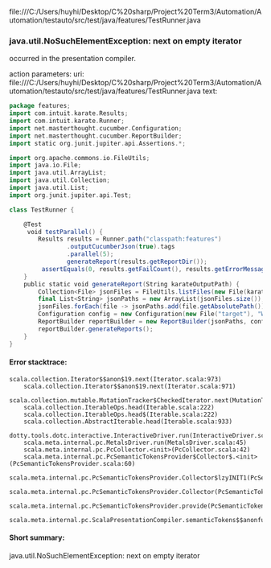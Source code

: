 file:///C:/Users/huyhi/Desktop/C%20sharp/Project%20Term3/Automation/Automation/testauto/src/test/java/features/TestRunner.java
### java.util.NoSuchElementException: next on empty iterator

occurred in the presentation compiler.

action parameters:
uri: file:///C:/Users/huyhi/Desktop/C%20sharp/Project%20Term3/Automation/Automation/testauto/src/test/java/features/TestRunner.java
text:
```scala
package features;
import com.intuit.karate.Results;
import com.intuit.karate.Runner;
import net.masterthought.cucumber.Configuration;
import net.masterthought.cucumber.ReportBuilder;
import static org.junit.jupiter.api.Assertions.*;

import org.apache.commons.io.FileUtils;
import java.io.File;
import java.util.ArrayList;
import java.util.Collection;
import java.util.List;
import org.junit.jupiter.api.Test;

class TestRunner {

    @Test
     void testParallel() {
        Results results = Runner.path("classpath:features")
                .outputCucumberJson(true).tags
                .parallel(5);
                generateReport(results.getReportDir());
         assertEquals(0, results.getFailCount(), results.getErrorMessages());
    }
    public static void generateReport(String karateOutputPath) {        
        Collection<File> jsonFiles = FileUtils.listFiles(new File(karateOutputPath), new String[] {"json"}, true);
        final List<String> jsonPaths = new ArrayList(jsonFiles.size());
        jsonFiles.forEach(file -> jsonPaths.add(file.getAbsolutePath()));
        Configuration config = new Configuration(new File("target"), "Web");
        ReportBuilder reportBuilder = new ReportBuilder(jsonPaths, config);
        reportBuilder.generateReports();        
    }
}

```



#### Error stacktrace:

```
scala.collection.Iterator$$anon$19.next(Iterator.scala:973)
	scala.collection.Iterator$$anon$19.next(Iterator.scala:971)
	scala.collection.mutable.MutationTracker$CheckedIterator.next(MutationTracker.scala:76)
	scala.collection.IterableOps.head(Iterable.scala:222)
	scala.collection.IterableOps.head$(Iterable.scala:222)
	scala.collection.AbstractIterable.head(Iterable.scala:933)
	dotty.tools.dotc.interactive.InteractiveDriver.run(InteractiveDriver.scala:168)
	scala.meta.internal.pc.MetalsDriver.run(MetalsDriver.scala:45)
	scala.meta.internal.pc.PcCollector.<init>(PcCollector.scala:42)
	scala.meta.internal.pc.PcSemanticTokensProvider$Collector$.<init>(PcSemanticTokensProvider.scala:60)
	scala.meta.internal.pc.PcSemanticTokensProvider.Collector$lzyINIT1(PcSemanticTokensProvider.scala:60)
	scala.meta.internal.pc.PcSemanticTokensProvider.Collector(PcSemanticTokensProvider.scala:60)
	scala.meta.internal.pc.PcSemanticTokensProvider.provide(PcSemanticTokensProvider.scala:81)
	scala.meta.internal.pc.ScalaPresentationCompiler.semanticTokens$$anonfun$1(ScalaPresentationCompiler.scala:99)
```
#### Short summary: 

java.util.NoSuchElementException: next on empty iterator
